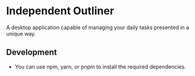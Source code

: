 # Independent Outliner

A desktop application capable of managing your daily tasks presented in a unique way.

## Development

- You can use npm, yarn, or pnpm to install the required dependencies.
